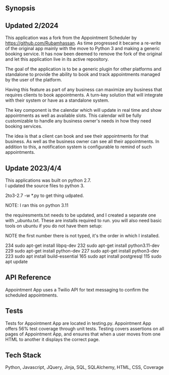 ## Synopsis

## Updated 2/2024

This application was a fork from the Appointment Scheduler by https://github.com/Rubamhassan.  As time
progressed it became a re-write of the original app mainly with the move to Python 3 and making a
generic booking service.  It has now been deemed to remove the fork of the original and let this application
live in its active repository.

The goal of the application is to be a generic plugin for other platforms and standalone to provide
the ability to book and track appointments managed by the user of the platform.  

Having this feature as part of any business can maximize any business that requires clients to book appointments.
A turn-key solution that will integrate with their system or have as a standalone system.  

The key component is the calendar which will update in real time and show appointments as well as available slots.
This calendar will be fully customizable to handle any business owner's needs in how they need booking services.

The idea is that a client can book and see their appointments for that business.  As well as the business
owner can see all their appointments.  In addition to this, a notification system is configurable to 
remind of such appointments.

<!--
/*
![homepage](/static/homepage.jpeg?raw=true "Homepage")

Client Log in:
![Client login](/static/Clientlogin.jpeg?raw=true "Client Log in page")

Once user is logged in:
![User page](/static/onceuserloggedin.jpeg?raw=true "Once user is logged in")

Schedule view for Client: 
![Schedule view for Client](/static/Clientscheduleview.jpeg?raw=true"Schedule view for Client")

Confirmed page:
![Confirmed page](/static/confirmedpage.jpeg?raw=true "Confirmed page")

Provider Log in page:
![Provider log in page](/static/providerloginpage.jpeg?raw=true "Provider Log in page")

Schedule view for the doctor:
![schedule view for the doctor](/static/doctorsview.jpeg?raw=true "Schedule view for the doctor")
*/

## Installation
Appointment App requires a requirements.txt file installation. Appointment App runs through the server.py file on http://localhost:5000/
-->

## Update 2023/4/4

This applications was built on python 2.7.  
I updated the source files to python 3. 

2to3-2.7 -w *.py to get thing udpated.

NOTE:  I ran this on python 3.11

the requiresments.txt needs to be updated, and I created a separate one with _ubuntu.txt.  These are installs required to run.
you will also need basic tools on ubuntu if you do not have them setup:

NOTE the first number there is not typed, it's the order in which I installed.

  234  sudo apt-get install libpq-dev
  232  sudo apt-get install python3.11-dev
  229  sudo apt-get install python-dev
  227  sudo apt-get install python3-dev
  223  sudo apt install build-essential
  165  sudo apt install postgresql
  115  sudo apt update


## API Reference

Appointment App uses a Twilio API for text messaging to confirm the scheduled appointments.

## Tests

Tests for Appointment App are located in testing.py. Appointment App offers 56% test coverage through unit tests. Testing covers assertions on all pages of Appointment App, and ensures that when a user moves from one HTML to another it displays the correct page.

## Tech Stack
Python, Javascript, JQuery, Jinja, SQL, SQLAlchemy, HTML, CSS, Coverage 


